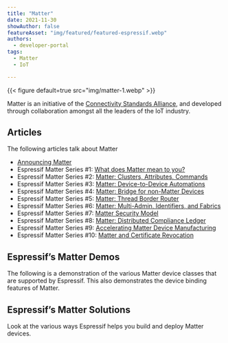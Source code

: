 ```yaml
---
title: "Matter"
date: 2021-11-30
showAuthor: false
featureAsset: "img/featured/featured-espressif.webp"
authors:
  - developer-portal
tags:
  - Matter
  - IoT

---
```

{{< figure
    default=true
    src="img/matter-1.webp"
    >}}

Matter is an initiative of the [Connectivity Standards Alliance](http://csa-iot.org/), and developed through collaboration amongst all the leaders of the IoT industry.

## Articles

The following articles talk about Matter

- [Announcing Matter](/announcing-matter-previously-chip-on-esp32-84164316c0e3)
- Espressif Matter Series #1: [What does Matter mean to you?](/what-does-matter-mean-to-you-fa3bb53a7793)
- Espressif Matter Series #2: [Matter: Clusters, Attributes, Commands](/matter-clusters-attributes-commands-82b8ec1640a0)
- Espressif Matter Series #3: [Matter: Device-to-Device Automations](/matter-device-to-device-automations-bdbb32365350)
- Espressif Matter Series #4: [Matter: Bridge for non-Matter Devices](/matter-bridge-for-non-matter-devices-d3b7f003a004)
- Espressif Matter Series #5: [Matter: Thread Border Router](/matter-thread-border-router-in-matter-240838dc4779)
- Espressif Matter Series #6: [Matter: Multi-Admin, Identifiers, and Fabrics](/matter-multi-admin-identifiers-and-fabrics-a291371af365)
- Espressif Matter Series #7: [Matter Security Model](/matter-security-model-37f806d3b0b2)
- Espressif Matter Series #8: [Matter: Distributed Compliance Ledger](/matter-distributed-compliance-ledger-dcl-4013c2376e7)
- Espressif Matter Series #9: [Accelerating Matter Device Manufacturing](/accelerating-matter-device-manufacturing-2fcce0a0592a)
- Espressif Matter Series #10: [Matter and Certificate Revocation](/matter-and-certificate-revocation-e8d5d29fef94)

## Espressif’s Matter Demos

The following is a demonstration of the various Matter device classes that are supported by Espressif. This also demonstrates the device binding features of Matter.

## Espressif’s Matter Solutions

Look at the various ways Espressif helps you build and deploy Matter devices.
